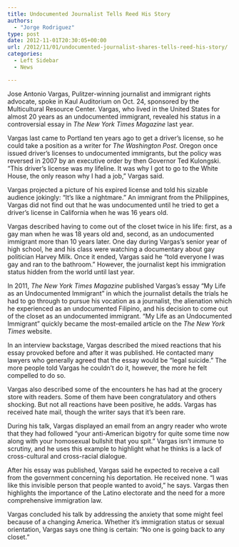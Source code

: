 ```yaml
---
title: Undocumented Journalist Tells Reed His Story
authors: 
  - "Jorge Rodriguez"
type: post
date: 2012-11-01T20:30:05+00:00
url: /2012/11/01/undocumented-journalist-shares-tells-reed-his-story/
categories:
  - Left Sidebar
  - News

---
```

Jose Antonio Vargas, Pulitzer-winning journalist and immigrant rights advocate, spoke in Kaul Auditorium on Oct. 24, sponsored by the Multicultural Resource Center. Vargas, who lived in the United States for almost 20 years as an undocumented immigrant, revealed his status in a controversial essay in _The New York Times Magazine_ last year.

Vargas last came to Portland ten years ago to get a driver’s license, so he could take a position as a writer for _The Washington Post_. Oregon once issued driver’s licenses to undocumented immigrants, but the policy was reversed in 2007 by an executive order by then Governor Ted Kulongski. “This driver’s license was my lifeline. It was why I got to go to the White House, the only reason why I had a job,” Vargas said.

Vargas projected a picture of his expired license and told his sizable audience jokingly: “It’s like a nightmare.” An immigrant from the Philippines, Vargas did not find out that he was undocumented until he tried to get a driver’s license in California when he was 16 years old.

Vargas described having to come out of the closet twice in his life: first, as a gay man when he was 18 years old and, second, as an undocumented immigrant more than 10 years later. One day during Vargas’s senior year of high school, he and his class were watching a documentary about gay politician Harvey Milk. Once it ended, Vargas said he “told everyone I was gay and ran to the bathroom.” However, the journalist kept his immigration status hidden from the world until last year.

In 2011, _The New York Times Magazine_ published Vargas’s essay “My Life as an Undocumented Immigrant” in which the journalist details the trials he had to go through to pursue his vocation as a journalist, the alienation which he experienced as an undocumented Filipino, and his decision to come out of the closet as an undocumented immigrant. “My Life as an Undocumented Immigrant” quickly became the most-emailed article on the _The_ _New York Times_ website.

In an interview backstage, Vargas described the mixed reactions that his essay provoked before and after it was published. He contacted many lawyers who generally agreed that the essay would be “legal suicide.” The more people told Vargas he couldn’t do it, however, the more he felt compelled to do so.

Vargas also described some of the encounters he has had at the grocery store with readers. Some of them have been congratulatory and others shocking. But not all reactions have been positive, he adds. Vargas has received hate mail, though the writer says that it’s been rare.

During his talk, Vargas displayed an email from an angry reader who wrote that they had followed “your anti-American bigotry for quite some time now along with your homosexual bullshit that you spit.” Vargas isn’t immune to scrutiny, and he uses this example to highlight what he thinks is a lack of cross-cultural and cross-racial dialogue.

After his essay was published, Vargas said he expected to receive a call from the government concerning his deportation. He received none. “I was like this invisible person that people wanted to avoid,” he says. Vargas then highlights the importance of the Latino electorate and the need for a more comprehensive immigration law.

Vargas concluded his talk by addressing the anxiety that some might feel because of a changing America. Whether it’s immigration status or sexual orientation, Vargas says one thing is certain: “No one is going back to any closet.”
